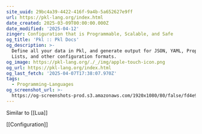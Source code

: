 ```yaml
---
site_uuid: 29bc4a39-4422-416f-9a4b-5a652627e9ff
url: https://pkl-lang.org/index.html
date_created: 2025-03-09T00:00:00.000Z
date_modified: '2025-04-12'
zinger: Configuration that is Programmable, Scalable, and Safe
og_title: 'Pkl :: Pkl Docs'
og_description: >-
  Define all your data in Pkl, and generate output for JSON, YAML, Property
  Lists, and other configuration formats.
og_image: https://pkl-lang.org/./_/img/apple-touch-icon.png
og_url: https://pkl-lang.org/index.html
og_last_fetch: '2025-04-07T17:38:07.970Z'
tags:
  - Programming-Languages
og_screenshot_url: >-
  https://og-screenshots-prod.s3.amazonaws.com/1920x1080/80/false/fd4e98e12f270da8ef045b85606b7dd4ab8d00c65942d0700ce2393fa4c2a811.jpeg
---
```






Similar to [[Lua]]

[[Configuration]]
